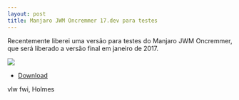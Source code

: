 ```yaml
---
layout: post
title: Manjaro JWM Oncremmer 17.dev para testes 
---
```


<p style="text-align: justify;">Recentemente liberei uma versão para testes do Manjaro JWM Oncremmer, que será liberado a versão final em janeiro de 2017.</p>

<img src="http://www.auplod.com/u/udoalp8c80e.png">

* [Download](https://sourceforge.net/projects/holmeslinux/files/Manjaro%20JWM%2016.dev/Code%20281116/)

vlw fwi, Holmes
